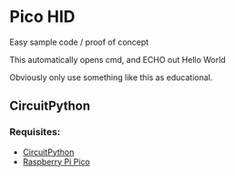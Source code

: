 # Pico HID

Easy sample code / proof of concept

This automatically opens cmd, and ECHO out Hello World

Obviously only use something like this as educational.

## CircuitPython

### Requisites:
* [CircuitPython](https://circuitpython.org/)
* [Raspberry Pi Pico](https://www.raspberrypi.com/products/raspberry-pi-pico/)


